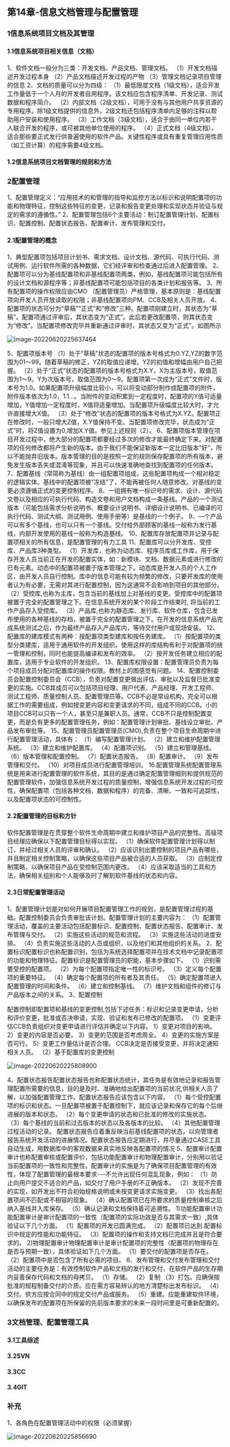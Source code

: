 ## 第14章-信息文档管理与配置管理

### 1信息系统项目文档及其管理

#### 1.1信息系统项目相关信息（文档）

1、软件文档一般分为三类：开发文档、产品文档、管理文档。
（1）开发文档描述开发过程本身
（2）产品文档描述开发过程的产物
（3）管理文档记录项目管理的信息
2、文档的质量可以分为四级：
（1）最低限度文档（1级文档），适合开发工作量低于一个人月的开发者自用程序。该文档应包含程序清单、开发记录、测试数据和程序简介。
（2）内部文档（2级文档），可用于没有与其他用户共享资源的专用程序。除1级文档提供的信息外，2级文档还包括程序清单内足够的注释以帮助用户安装和使用程序。
（3）工作文档（3级文档），适合于由同一单位内若干人联合开发的程序，或可被其他单位使用的程序。
（4）正式文档（4级文档），适合那些要正式发行供普遍使用的软件产品。关键性程序或具有重复管理应用性质（如工资计算）的程序需要4级文档。

#### 1.2信息系统项目文档管理的规则和方法

### 2配置管理

1、配置管理定义：“应用技术的和管理的指导和监控方法以标识和说明配置项的功能和物理特征，控制这些特征的变更，记录和报告变更处理和实现状态并验证与规定的需求的遵循性。”
2、配置管理包括6个主要活动：制订配置管理计划、配置标识、配置控制、配置状态报告、配置审计、发布管理和交付。

#### 2.1配置管理的概念

1、典型配置项包括项目计划书、需求文档、设计文档、源代码、可执行代码、测试用例、运行软件所需的各种数据，它们经评审和检查通过后进入配置管理。
2、配置项可以分为基线配置项和非基线配置项两类，例如，基线配置项可能包括所有的设计文档和源程序等；非基线配置项可能包括项目的各类计划和报告等。
3、所有配置项的操作权限应由CMO （配置管理员）严格管理，基本原则是：基线配置项向开发人员开放读取的权限；非基线配置项向PM、CCB及相关人员开放。
4、配置项的状态可分为“草稿”“正式”和“修改”三种。配置项刚建立时，其状态为“草稿”。配置项通过评审后，其状态变为“正式”。此后若更改配置项，则其状态变为“修改”。当配置项修改完毕并重新通过评审时，其状态又变为“正式”。如图所示

![image-20220620225637464](\图片\image-20220620225637464.png)

5、配置项版本号
（1）处于“草稿”状态的配置项的版本号格式为0.YZ,YZ的数字范围为01〜99。随着草稿的修正，YZ的取值应递增。YZ的初值和增幅由用户自己把握。
（2）处于“正式”状态的配置项的版本号格式为X.Y，X为主版本号，取值范围为1〜9。Y为次版本号，取值范围为0〜9。配置项第一次成为“正式”文件时，版本号为1.0。如果配置项升级幅度比较小，可以将变动部分制作成配置项的附件，附件版本依次为1.0，1.1…。当附件的变动积累到一定程度时，配置项的Y值可适量增加，Y值增加一定程度时，X值将适量增加。当配置项升级幅度比较大时，才允许直接增大X值。
（3）处于“修改”状态的配置项的版本号格式为X.YZ。配置项正在修改时，一般只增大Z值，X.Y值保持不变。当配置项修改完毕，状态成为“正式”时，将Z值设置为0,增加X.Y值。参见上述规则（2）。
6、配置项版本管理在项目开发过程中，绝大部分的配置项都要经过多次的修改才能最终确定下来。对配置项的任何修改都将产生新的版本。由于我们不能保证新版本一定比旧版本“好”，所以不能抛弃旧版本。版本管理的目的是按照一定的规则保存配置项的所有版本，避免发生版本丢失或混淆等现象，并且可以快速准确地查找到配置项的任何版本。
7、配置基线（常简称为基线）由一组配置项组成，这些配置项构成一个相对稳定的逻辑实体。基线中的配置项被“冻结”了，不能再被任何人随意修改。对基线的变更必须遵循正式的变更控制程序。
8、一组拥有唯一标识号的需求、设计、源代码文卷以及相应的可执行代码、构造文卷和用户文档构成一条基线。产品的一个测试版本（可能包括需求分析说明书、概要设计说明书、详细设计说明书、已编译的可执行代码、测试大纲、测试用例、使用手册等）是基线的一个例子。
9、—个产品可以有多个基线，也可以只有一个基线。交付给外部顾客的基线一般称为发行基线，内部开发使用的基线一般称为构造基线。
10、配置库存放配置项并记录与配置项相关的所有信息，是配置管理的有力工具
11、配置库可以分开发库、受控库、产品库3种类型。
（1）开发库，也称为动态库、程序员库或工作库，用于保存开发人员当前正在开发的配置实体，如：新模块、文档、数据元素或进行修改的已有元素。动态中的配置项被置于版本管理之下。动态库是开发人员的个人工作区，由开发人员自行控制。库中的信息可能有较为频繁的修改，只要开发库的使用者认为有必要，无需对其进行配置控制，因为这通常不会影响到项目的其他部分。
（2）受控库,也称为主库，包含当前的基线加上对基线的变更。受控库中的配置项被置于完全的配置管理之下。在信息系统开发的某个阶段工作结束时, 将当前的工作产品存入受控库。
（3）产品库,也称为静态库、发行库、软件仓库，包含已发布使用的各种基线的存档，被置于完全的配置管理之下。在开发的信息系统产品完成系统测试之后，作为最终产品存入产品库内，等待交付用户或现场安装。
12、配置库的建库模式有两种：按配置项类型建库和按任务建库。
（1）按配置项的类型分类建库，适用于通用软件的开发组织。使用这样的库结构有利于对配置项的统一管理和控制，同时也能提高编译和发布的效率。
（2）按开发任务建立相应的配置库，适用于专业软件的开发组织。
13、配置库权限设置：配置管理员负责为每个项目成员分配对配置库的操作权限。教材上的图感觉有问题。
14、配置控制委员会配置控制委员会（CCB），负责对配置变更做出评估、审批以及监督巳批准变更的实施。CCB其成员可以包括项目经理、用户代表、产品经理、开发工程师、测试工程师、质量控制人员、配置管理员等。CCB不必是常设机构，完全可以根据工作的需要组成，例如按变更内容和变更请求的不同，组成不同的CCB。小的项目CCB可以只有一个人，甚至只是兼职人员。通常，CCB不只是控制配置变更，而是负有更多的配置管理任务，例如：配置管理计划审批、基线设立审批、产品发布审批等。
15、配置管理员配置管理员(CMO),负责在整个项目生命周期中进行配置管理活动，具体有：
（1）编写配置管理计划。
（2）建立和维护配置管理系统。
（3）建立和维护配置库。
（4）配置项识别。
（5）建立和管理基线。
（6）版本管理和配置控制。
（7）配置状态报告。
（8）配置审计。
（9）发布管理和交付。
（10）对项目成员进行配置管理培训。
16.配置管理系统配置管理系统是用来进行配置管理的软件系统，其目的是通过确定配置管理细则和提供规范的配置管理软件，加强信息系统开发过程的质量控制，增强信息系统开发过程的可控性，确保配置项（包括各种文档、数据和程序）的完备、清晰、一致和可追踪性，以及配置项状态的可控制性。

#### 2.2配置管理的目标和方针

软件配置管理是在贯穿整个软件生命周期中建立和维护项目产品的完整性。高级项目经理应确保以下配置管理目标得以实现。
（1）确保软件配置管理计划得以制订，并经过相关人员的评审和确认。
（2）应该识别出要控制的项目产品有哪些，并且制定相关控制策略，以确保这些项目产品被合适的人员获取。
（3）应制定控制策略，以确保项目产品在受控制范围内更改。
（4）应该采取适当的工具和方法，确保相关组别和个人能够及时了解到软件基线的状态和内容。

#### 2.3日常配置管理活动

1、配置管理计划是对如何开展项目配置管理工作的规划，是配置管理过程的基础。配置控制委员会负责审批该计划。配置管理计划的主要内容为：
（1）配置管理活动，覆盖的主要活动包括配置标识、配置控制、配置状态报告、配置审计、发布管理与交付。
（2）实施这些活动的规范和流程。
（3）实施这些活动的进度安排。
（4）负责实施这些活动的人员或组织，以及他们和其他组织的关系。
2、配置标识配置标识也称配置识别，包括为系统选择配置项并在技术文档中记录配置项的功能和物理特征。配置标识是配置管理员的职能，基本步骤如下。
（1）识别需要受控的配置项。
（2）为每个配置项指定唯一性的标识号。
（3）定义每个配置项的重要特征。
（4）确定每个配置项的所有者及其责任。
（5）确定配置项进入配置管理的时间和条件。
（6）建立和控制基线。
（7）维护文档和组件的修订与产品版本之间的关系。
3、配置控制

配置控制即配置项和基线的变更控制,包括下述任务：标识和记录变更申请，分析和评价变更，批准或否决申请，实现、验证和发布已修改的配置项。
（1）变更评估CCB负责组织对变更申请进行评估并确定以下内容。
1）变更对项目的影响。
2）变更的内容是否必要。
3）变更的范围是否考虑周全。
4）变更的实施方案是否可行。
5）变更工作量估计是否合理。
CCB决定是否接受变更，并将决定通知相关人员。
（2）基于配置库的变更控制

![image-20220620225808900](\图片\image-20220620225808900.png)

4、配置状态报告配置状态报告也称配置状态统计，其任务是有效地记录和报告管理配置所需要的信息，目的是及时、准确地给出配置项的当前状况,供相关人员了解，以加强配置管理工作。配置状态报告应该包含以下内容。
（1）每个受控配置项的标识和状态。一旦配置项被置于配置控制下，就应该记录和保存它的每个后继进展的版本和状态。
（2）每个变更申请的状态和已批准的修改的实施状态。
（3）每个基线的当前和过去版本的状态以及各版本的比较。
（4）其他配置管理过程活动的记录。
配置状态报告应着重反映当前基线配置项的状态，以向管理者报告系统开发活动的进展情况。配置状态报告应定期进行，并尽量通过CASE工具自动生成，用数据库中的客观数据来真实地反映各配置项的情况
5、配置审计配置审计也称配置审核或配置评价，包括功能配置审计和物理配置审计，分别用以验证当前配置项的一致性和完整性。配置审计的实施是为了确保项目配置管理的有效性，体现了配置管理的最根本要求---不允许出现任何混乱现象，例如：
（1）防止向用户提交不适合的产品，如交付了用户手册的不正确版本。
（2）发现不完善的实现，如开发出不符合初始规格说明或未按变更请求实施变更。
（3）找出各配置项间不匹配或不相容的现象。
（4）确认配置项已在所要求的质量控制审核之后纳入基线并入库保存。
（5）确认记录和文档保持着可追溯性。
1)功能配置审计功能配置审计是审计配置项的一致性（配置项的实际功效是否与其需求一致）,具体验证以下几个方面。
（1）配置项的开发已圆满完成。
（2）配置项已达到.配置标识中规定的性能和功能特征。
（3）配置项的操作和支持文档巳完成并且是符合要求的。
2)物理配置审计物理配置审计是审计配置项的完整性（配置项的物理存在是否与预期一致），具体验证如下几个方面。
（1）要交付的配置项是否存在。
（2）配置项中是否包含了所有必需的项目。
6、发布管理和交付发布管理和交付活动的主要任务是：有效控制软件产品和文档的发行和交付，在软件产品的生存期内妥善保存代码和文档的母拷贝。
（1）存储。
（2）复制
（3）打包。应确保按批准的规程制备交付的介质。应在需方容易辨认的地方清楚标出发布标识。
（4）交付。供方应按合同中的规定交付产品或服务。
（5）重建。应能重建软件环境，以确保发布的配置项在所保留的先前版本要求的未来一段时间里是可重新配置的。

### 3文档管理、配置管理工具

#### 3.1工具综述

#### 3.2SVN

#### 3.3CC

#### 3.4GIT

### 补充

1、各角色在配置管理活动中的权限（必须掌握）

![image-20220620225856690](\图片\image-20220620225856690.png)



